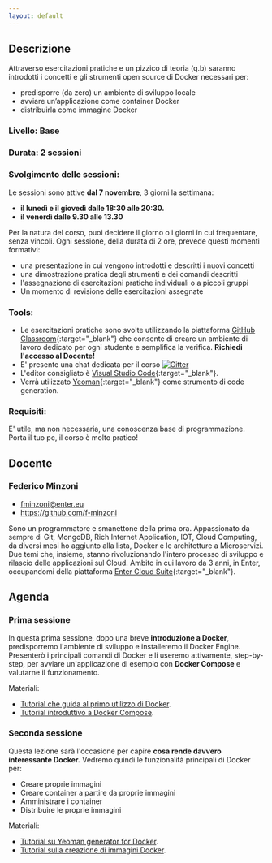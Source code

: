 ```yaml
---
layout: default
---
```


## Descrizione
Attraverso esercitazioni pratiche e un pizzico di teoria (q.b) saranno introdotti i concetti e gli strumenti open source di Docker necessari per:

- predisporre (da zero) un ambiente di sviluppo locale  
- avviare un’applicazione come container Docker  
- distribuirla come immagine Docker

### Livello: Base

### Durata: 2 sessioni
 
### Svolgimento delle sessioni:  
Le sessioni sono attive **dal 7 novembre**, 3 giorni la settimana:  

- **il lunedì e il giovedì dalle 18:30 alle 20:30.**  
- **il venerdì dalle 9.30 alle 13.30**

Per la natura del corso, puoi decidere il giorno o i giorni in cui frequentare, senza vincoli.
Ogni sessione, della durata di 2 ore, prevede questi momenti formativi:

- una presentazione in cui vengono introdotti e descritti i nuovi concetti  
- una dimostrazione pratica degli strumenti e dei comandi descritti  
- l'assegnazione di esercitazioni pratiche individuali o a piccoli gruppi  
- Un momento di revisione delle esercitazioni assegnate

### Tools:

- Le esercitazioni pratiche sono svolte utilizzando la piattaforma [GitHub Classroom](https://classroom.github.com){:target="_blank"} che consente di creare un ambiente di lavoro dedicato per ogni studente e semplifica la verifica. **Richiedi l'accesso al Docente!**    
- E' presente una chat dedicata per il corso [![Gitter](https://badges.gitter.im/Join%20Chat.svg)](https://gitter.im/LOG-ED/docker-get-started?utm_source=badge&utm_medium=badge&utm_campaign=pr-badge)  
- L'editor consigliato è [Visual Studio Code](https://code.visualstudio.com/){:target="_blank"}.    
- Verrà utilizzato [Yeoman](http://yeoman.io/){:target="_blank"} come strumento di code generation.  

### Requisiti:
 
E' utile, ma non necessaria, una conoscenza base di programmazione.  
Porta il tuo pc, il corso è molto pratico!

## Docente

### Federico Minzoni

- fminzoni@enter.eu 
- https://github.com/f-minzoni

Sono un programmatore e smanettone della prima ora. Appassionato da sempre di Git, MongoDB, Rich Internet Application, IOT, Cloud Computing, da diversi mesi ho aggiunto alla lista, Docker e le architetture a Microservizi. Due temi che, insieme, stanno rivoluzionando l'intero processo di sviluppo e rilascio delle applicazioni sul Cloud. Ambito in cui lavoro da 3 anni, in Enter, occupandomi della piattaforma [Enter Cloud Suite](http://www.entercloudsuite.com){:target="_blank"}.

## Agenda

### Prima sessione
 
In questa prima sessione, dopo una breve **introduzione a Docker**, predisporremo l'ambiente di sviluppo e installeremo il Docker Engine. Presenterò i principali comandi di Docker e li useremo attivamente, step-by-step, per avviare un'applicazione di esempio con **Docker Compose** e valutarne il funzionamento.

Materiali:  

- [Tutorial che guida al primo utilizzo di Docker](https://log-ed.github.io/docker-get-started/sessione1).
- [Tutorial introduttivo a Docker Compose](https://log-ed.github.io/docker-get-started/sessione1_1).

### Seconda sessione

Questa lezione sarà l'occasione per capire **cosa rende davvero interessante Docker.** Vedremo quindi le funzionalità principali di Docker per:  

-  Creare proprie immagini  
-  Creare container a partire da proprie immagini  
-  Amministrare i container  
-  Distribuire le proprie immagini

Materiali:  

- [Tutorial su Yeoman generator for Docker](https://log-ed.github.io/docker-get-started/sessione2).
- [Tutorial sulla creazione di immagini Docker](https://log-ed.github.io/docker-get-started/sessione2_1).

